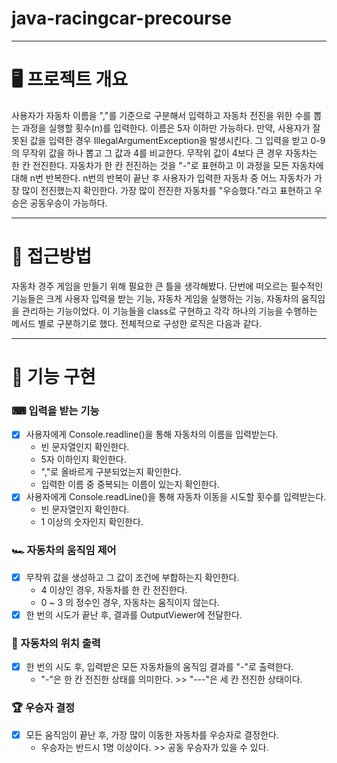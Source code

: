 # java-racingcar-precourse
----


# 🖥 프로젝트 개요
사용자가 자동차 이름을 ","를 기준으로 구분해서 입력하고 자동차 전진을 위한 수를 뽑는 과정을 실행할 
횟수(n)를 입력한다. 이름은 5자 이하만 가능하다. 
만약, 사용자가 잘못된 값을 입력한 경우 IllegalArgumentException을 발생시킨다.
그 입력을 받고 0-9의 무작위 값을 하나 뽑고 그 값과 4를 비교한다. 무작위 값이 4보다 큰 경우 자동차는 한 칸 전진한다.
자동차가 한 칸 전진하는 것을 "-"로 표현하고 이 과정을 모든 자동차에 대해 n번 반복한다.
n번의 반복이 끝난 후 사용자가 입력한 자동차 중 어느 자동차가 가장 많이 전진했는지 확인한다.
가장 많이 전진한 자동차를 "우승했다."라고 표현하고 우승은 공동우승이 가능하다.

---

# 💭 접근방법
자동차 경주 게임을 만들기 위해 필요한 큰 틀을 생각해봤다.
단번에 떠오르는 필수적인 기능들은 크게 사용자 입력을 받는 기능, 자동차 게임을 실행하는 기능, 자동차의 움직임을 관리하는 기능이었다.
이 기능들을 class로 구현하고 각각 하나의 기능을 수행하는 메서드 별로 구분하기로 했다.
전체적으로 구성한 로직은 다음과 같다.

---

# 📒 기능 구현

### ⌨ 입력을 받는 기능
- [x] 사용자에게 Console.readline()을 통해 자동차의 이름을 입력받는다.
  * 빈 문자열인지 확인한다.
  * 5자 이하인지 확인한다.
  * ","로 올바르게 구분되었는지 확인한다.
  * 입력한 이름 중 중복되는 이름이 있는지 확인한다.
- [x] 사용자에게 Console.readLine()을 통해 자동차 이동을 시도할 횟수를 입력받는다.
  * 빈 문자열인지 확인한다.
  * 1 이상의 숫자인지 확인한다.

### 🏎 자동차의 움직임 제어
- [x] 무작위 값을 생성하고 그 값이 조건에 부합하는지 확인한다.
  * 4 이상인 경우, 자동차를 한 칸 전진한다.
  * 0 ~ 3 의 정수인 경우, 자동차는 움직이지 않는다.
- [x] 한 번의 시도가 끝난 후, 결과를 OutputViewer에 전달한다.

### 🧭 자동차의 위치 출력
- [x] 한 번의 시도 후, 입력받은 모든 자동차들의 움직임 결과를 "-"로 출력한다.
  * "-"은 한 칸 전진한 상태를 의미한다. >> "---"은 세 칸 전진한 상태이다.

### 🏆 우승자 결정
- [x] 모든 움직임이 끝난 후, 가장 많이 이동한 자동차를 우승자로 결정한다.
  * 우승자는 반드시 1명 이상이다. >> 공동 우승자가 있을 수 있다.
